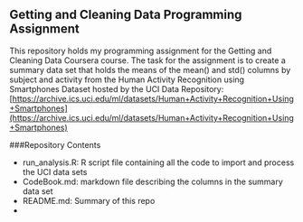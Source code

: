 ## Getting and Cleaning Data Programming Assignment

This repository holds my programming assignment for the Getting and Cleaning Data Coursera course. The task for the assignment is to create a summary data set that holds the means of the mean() and std() columns by subject and activity from the Human Activity Recognition using Smartphones Dataset hosted by the UCI Data Repository: [https://archive.ics.uci.edu/ml/datasets/Human+Activity+Recognition+Using+Smartphones](https://archive.ics.uci.edu/ml/datasets/Human+Activity+Recognition+Using+Smartphones)

###Repository Contents

- run_analysis.R: R script file containing all the code to import and process the UCI data sets
- CodeBook.md: markdown file describing the columns in the summary data set
- README.md: Summary of this repo
- 




